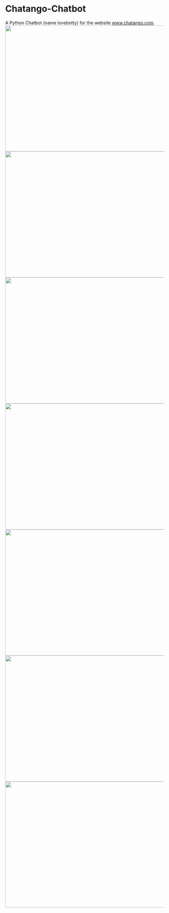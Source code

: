 # Chatango-Chatbot
A Python Chatbot (name lovebotty) for the website www.chatango.com.
<img src="http://i.imgur.com/NHdn7nu.png" width=900 height=400>
<img src="http://i.imgur.com/lzI0oe4.png" width=900 height=400>
<img src="http://i.imgur.com/9tx3pta.png" width=900 height=400>
<img src="http://i.imgur.com/fN4UDtz.png" width=900 height=400>
<img src="http://i.imgur.com/MOCcs0f.png" width=900 height=400>
<img src="http://i.imgur.com/F1LamaP.png" width=900 height=400>
<img src="http://i.imgur.com/ZdMmAMY.png" width=900 height=400>

